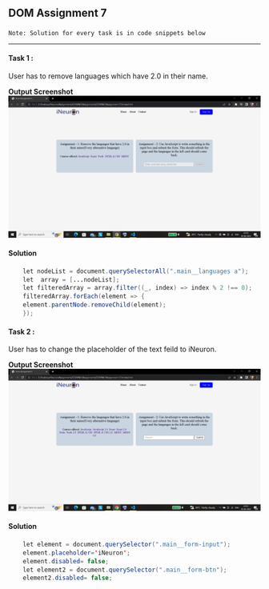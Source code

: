 ## DOM Assignment 7
`Note: Solution for every task is in code snippets below `

---
#### Task 1 :

User has to remove languages which have 2.0 in their name.

**Output Screenshot**
![Output Screenshot](./output%20images/output_task1.png)

#### Solution
```java script
    let nodeList = document.querySelectorAll(".main__languages a"); 
    let  array = [...nodeList];
    let filteredArray = array.filter((_, index) => index % 2 !== 0);
    filteredArray.forEach(element => {
    element.parentNode.removeChild(element);
    });
```

#### Task 2 :

User has to change the placeholder of the text feild to iNeuron.

**Output Screenshot**
![Output Screenshot](./output%20images/output_task2.png)

#### Solution
```java script
    let element = document.querySelector(".main__form-input");
    element.placeholder='iNeuron';
    element.disabled= false;
    let element2 = document.querySelector(".main__form-btn");
    element2.disabled= false;
```
